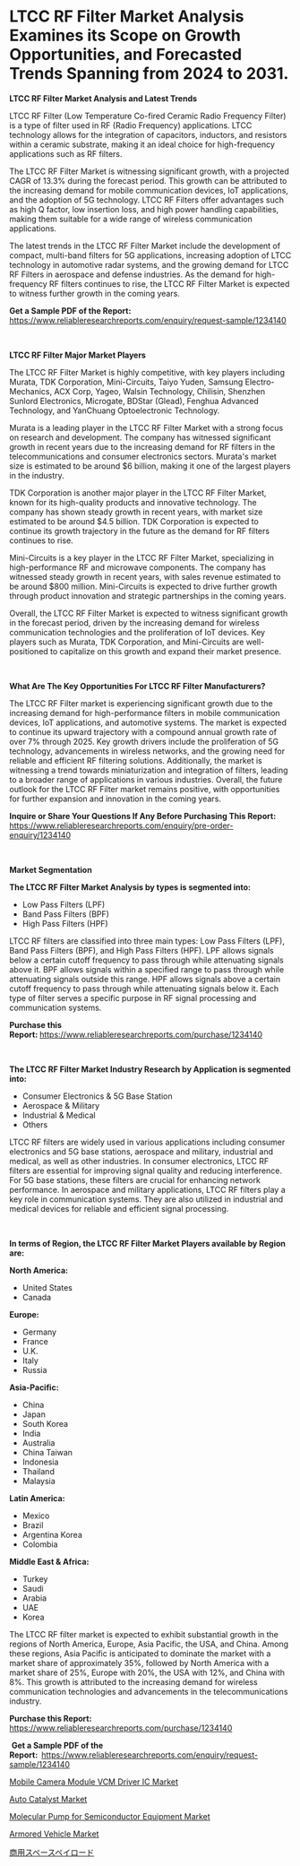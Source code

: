 <p><h1>LTCC RF Filter Market Analysis Examines its Scope on Growth Opportunities, and Forecasted Trends Spanning from 2024 to 2031.</h1></p><p><strong>LTCC RF Filter Market Analysis and Latest Trends</strong></p>
<p><p>LTCC RF Filter (Low Temperature Co-fired Ceramic Radio Frequency Filter) is a type of filter used in RF (Radio Frequency) applications. LTCC technology allows for the integration of capacitors, inductors, and resistors within a ceramic substrate, making it an ideal choice for high-frequency applications such as RF filters.</p><p>The LTCC RF Filter Market is witnessing significant growth, with a projected CAGR of 13.3% during the forecast period. This growth can be attributed to the increasing demand for mobile communication devices, IoT applications, and the adoption of 5G technology. LTCC RF Filters offer advantages such as high Q factor, low insertion loss, and high power handling capabilities, making them suitable for a wide range of wireless communication applications.</p><p>The latest trends in the LTCC RF Filter Market include the development of compact, multi-band filters for 5G applications, increasing adoption of LTCC technology in automotive radar systems, and the growing demand for LTCC RF Filters in aerospace and defense industries. As the demand for high-frequency RF filters continues to rise, the LTCC RF Filter Market is expected to witness further growth in the coming years.</p></p>
<p><strong>Get a Sample PDF of the Report:&nbsp;</strong> <a href="https://www.reliableresearchreports.com/enquiry/request-sample/1234140">https://www.reliableresearchreports.com/enquiry/request-sample/1234140</a></p>
<p>&nbsp;</p>
<p><strong>LTCC RF Filter Major Market Players</strong></p>
<p><p>The LTCC RF Filter Market is highly competitive, with key players including Murata, TDK Corporation, Mini-Circuits, Taiyo Yuden, Samsung Electro-Mechanics, ACX Corp, Yageo, Walsin Technology, Chilisin, Shenzhen Sunlord Electronics, Microgate, BDStar (Glead), Fenghua Advanced Technology, and YanChuang Optoelectronic Technology.</p><p>Murata is a leading player in the LTCC RF Filter Market with a strong focus on research and development. The company has witnessed significant growth in recent years due to the increasing demand for RF filters in the telecommunications and consumer electronics sectors. Murata's market size is estimated to be around $6 billion, making it one of the largest players in the industry.</p><p>TDK Corporation is another major player in the LTCC RF Filter Market, known for its high-quality products and innovative technology. The company has shown steady growth in recent years, with market size estimated to be around $4.5 billion. TDK Corporation is expected to continue its growth trajectory in the future as the demand for RF filters continues to rise.</p><p>Mini-Circuits is a key player in the LTCC RF Filter Market, specializing in high-performance RF and microwave components. The company has witnessed steady growth in recent years, with sales revenue estimated to be around $800 million. Mini-Circuits is expected to drive further growth through product innovation and strategic partnerships in the coming years.</p><p>Overall, the LTCC RF Filter Market is expected to witness significant growth in the forecast period, driven by the increasing demand for wireless communication technologies and the proliferation of IoT devices. Key players such as Murata, TDK Corporation, and Mini-Circuits are well-positioned to capitalize on this growth and expand their market presence.</p></p>
<p>&nbsp;</p>
<p><strong>What Are The Key Opportunities For LTCC RF Filter Manufacturers?</strong></p>
<p><p>The LTCC RF Filter market is experiencing significant growth due to the increasing demand for high-performance filters in mobile communication devices, IoT applications, and automotive systems. The market is expected to continue its upward trajectory with a compound annual growth rate of over 7% through 2025. Key growth drivers include the proliferation of 5G technology, advancements in wireless networks, and the growing need for reliable and efficient RF filtering solutions. Additionally, the market is witnessing a trend towards miniaturization and integration of filters, leading to a broader range of applications in various industries. Overall, the future outlook for the LTCC RF Filter market remains positive, with opportunities for further expansion and innovation in the coming years.</p></p>
<p><strong>Inquire or Share Your Questions If Any Before Purchasing This Report:</strong> <a href="https://www.reliableresearchreports.com/enquiry/pre-order-enquiry/1234140">https://www.reliableresearchreports.com/enquiry/pre-order-enquiry/1234140</a></p>
<p>&nbsp;</p>
<p><strong>Market Segmentation</strong></p>
<p><strong>The LTCC RF Filter Market Analysis by types is segmented into:</strong></p>
<p><ul><li>Low Pass Filters (LPF)</li><li>Band Pass Filters (BPF)</li><li>High Pass Filters (HPF)</li></ul></p>
<p><p>LTCC RF filters are classified into three main types: Low Pass Filters (LPF), Band Pass Filters (BPF), and High Pass Filters (HPF). LPF allows signals below a certain cutoff frequency to pass through while attenuating signals above it. BPF allows signals within a specified range to pass through while attenuating signals outside this range. HPF allows signals above a certain cutoff frequency to pass through while attenuating signals below it. Each type of filter serves a specific purpose in RF signal processing and communication systems.</p></p>
<p><strong>Purchase this Report:&nbsp;</strong><a href="https://www.reliableresearchreports.com/purchase/1234140">https://www.reliableresearchreports.com/purchase/1234140</a></p>
<p>&nbsp;</p>
<p><strong>The LTCC RF Filter Market Industry Research by Application is segmented into:</strong></p>
<p><ul><li>Consumer Electronics & 5G Base Station</li><li>Aerospace & Military</li><li>Industrial & Medical</li><li>Others</li></ul></p>
<p><p>LTCC RF filters are widely used in various applications including consumer electronics and 5G base stations, aerospace and military, industrial and medical, as well as other industries. In consumer electronics, LTCC RF filters are essential for improving signal quality and reducing interference. For 5G base stations, these filters are crucial for enhancing network performance. In aerospace and military applications, LTCC RF filters play a key role in communication systems. They are also utilized in industrial and medical devices for reliable and efficient signal processing.</p></p>
<p>&nbsp;</p>
<p><strong>In terms of Region, the LTCC RF Filter Market Players available by Region are:</strong></p>
<p>
    <p> <strong> North America: </strong>
        <ul>
            <li>United States</li>
            <li>Canada</li>
        </ul>
        </p> 
    <p> <strong> Europe: </strong>
        <ul>
            <li>Germany</li>
            <li>France</li>
            <li>U.K.</li>
            <li>Italy</li>
            <li>Russia</li>
        </ul>
        </p> 
    <p> <strong> Asia-Pacific: </strong>
        <ul>
            <li>China</li>
            <li>Japan</li>
            <li>South Korea</li>
            <li>India</li>
            <li>Australia</li>
            <li>China Taiwan</li>
            <li>Indonesia</li>
            <li>Thailand</li>
            <li>Malaysia</li>
        </ul>
        </p> 
    <p> <strong> Latin America: </strong>
        <ul>
            <li>Mexico</li>
            <li>Brazil</li>
            <li>Argentina Korea</li>
            <li>Colombia</li>
        </ul>
        </p> 
    <p> <strong> Middle East & Africa: </strong>
        <ul>
            <li>Turkey</li>
            <li>Saudi</li>
            <li>Arabia</li>
            <li>UAE</li>
            <li>Korea</li>
        </ul>
    </p>
    </p>
<p><p>The LTCC RF filter market is expected to exhibit substantial growth in the regions of North America, Europe, Asia Pacific, the USA, and China. Among these regions, Asia Pacific is anticipated to dominate the market with a market share of approximately 35%, followed by North America with a market share of 25%, Europe with 20%, the USA with 12%, and China with 8%. This growth is attributed to the increasing demand for wireless communication technologies and advancements in the telecommunications industry.</p></p>
<p><strong>Purchase this Report: </strong><a href="https://www.reliableresearchreports.com/purchase/1234140">https://www.reliableresearchreports.com/purchase/1234140</a></p>
<p>&nbsp;<strong>Get a Sample PDF of the Report:&nbsp;&nbsp;</strong><a href="https://www.reliableresearchreports.com/enquiry/request-sample/1234140">https://www.reliableresearchreports.com/enquiry/request-sample/1234140</a></p>
<p><strong></strong></p>
<p><p><a href="https://github.com/dimitrishawkinswaynenp91rgz/Market-Research-Report-List-2/blob/main/mobile-camera-module-vcm-driver-ic-market.md">Mobile Camera Module VCM Driver IC Market</a></p><p><a href="https://issuu.com/reportprime-2/docs/auto-catalyst-market-size-2030.pptx">Auto Catalyst Market</a></p><p><a href="https://github.com/danielneavesallisons03mba/Market-Research-Report-List-1/blob/main/molecular-pump-for-semiconductor-equipment-market.md">Molecular Pump for Semiconductor Equipment Market</a></p><p><a href="https://issuu.com/reportprime-2/docs/armored-vehicle-market-size-2030.pptx">Armored Vehicle Market</a></p><p><a href="https://github.com/avbqbctihcbe2/Market-Research-Report-List-1/blob/main/258153313175.md">商用スペースペイロード</a></p></p>